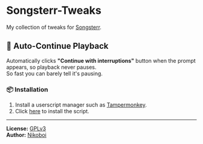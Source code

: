 # Songsterr-Tweaks

My collection of tweaks for [Songsterr](https://www.songsterr.com).  

## 🎵 Auto-Continue Playback

Automatically clicks **"Continue with interruptions"** button when the prompt appears, so playback never pauses.  
So fast you can barely tell it's pausing.  

### 📦 Installation

1. Install a userscript manager such as [Tampermonkey](https://www.tampermonkey.net/).  
2. Click [here](https://github.com/NikoboiNFTB/Songsterr-Tweaks/raw/refs/heads/main/Auto-Continue-Playback-1.1.user.js) to install the script.  

---

**License:** [GPLv3](LICENSE)  
**Author:** [Nikoboi](https://github.com/NikoboiNFTB)
